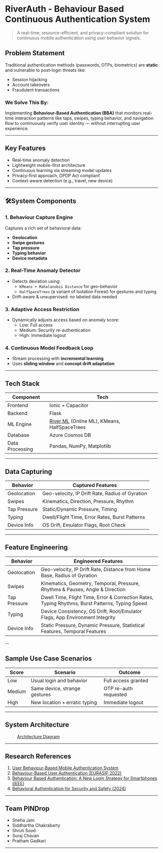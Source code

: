 # RiverAuth - Behaviour Based Continuous Authentication System

> A real-time, resource-efficient, and privacy-compliant solution for continuous mobile authentication using user behavior signals.

## Problem Statement

Traditional authentication methods (passwords, OTPs, biometrics) are **static** and vulnerable to post-login threats like:

- Session hijacking
- Account takeovers
- Fraudulent transactions

### We Solve This By:
Implementing **Behaviour-Based Authentication (BBA)** that monitors real-time interaction patterns like taps, swipes, typing behavior, and navigation flow to continuously verify user identity — without interrupting user experience.

---

## Key Features

- Real-time anomaly detection
- Lightweight mobile-first architecture
- Continuous learning via streaming model updates
- Privacy-first approach, DPDP Act compliant
- Context-aware detection (e.g., travel, new device)

---

## 🛠System Components

### 1. Behaviour Capture Engine
Captures a rich set of behavioral data:
- **Geolocation**
- **Swipe gestures**
- **Tap pressure**
- **Typing behavior**
- **Device metadata**

### 2. Real-Time Anomaly Detector
- Detects deviation using:
  - `KMeans + Mahalanobis Distance` for geo-behavior
  - `HalfSpaceTrees` (a variant of Isolation Forest) for gestures and typing
- Drift-aware & unsupervised: no labeled data needed

### 3. Adaptive Access Restriction
- Dynamically adjusts access based on anomaly score:
  - Low: Full access
  - Medium: Security re-authentication
  - High: Immediate logout

### 4. Continuous Model Feedback Loop
- Stream processing with **incremental learning**
- Uses **sliding window** and **concept drift adaptation**

---

## Tech Stack

| Component      | Tech                            |
|----------------|----------------------------------|
| Frontend       | Ionic + Capacitor                |
| Backend        | Flask                            |
| ML Engine      | [River ML](https://riverml.xyz/) (Online ML), KMeans, HalfSpaceTrees |
| Database       | Azure Cosmos DB                  |
| Data Processing| Pandas, NumPy, Matplotlib        |

---

## Data Capturing

| Behavior       | Captured Features                            |
|----------------|--------------------------------------------------|
| Geolocation    | Geo-velocity, IP Drift Rate, Radius of Gyration |
| Swipes         | Kinematics, Direction, Pressure, Rhythm         |
| Tap Pressure   | Static/Dynamic Pressure, Timing                 |
| Typing         | Dwell/Flight Time, Error Rates, Burst Patterns  |
| Device Info    | OS Drift, Emulator Flags, Root Check            |

---
## Feature Engineering

| Behavior       | Engineered Features                            |
|----------------|--------------------------------------------------|
| Geolocation    | Geo-velocity, IP Drift Rate, Distance from Home Base, Radius of Gyration |
| Swipes         | Kinematics, Geometry, Temporal, Pressure, Rhythms & Pauses, Angle & Direction |
| Tap Pressure   | Dwell Time, Flight Time, Error & Correction Rates, Typing Rhythms, Burst Patterns, Typing Speed |
| Typing         | Device Consistency, OS Drift, Root/Emulator Flags, App Environment Integrity |
| Device Info    | Static Pressure, Dynamic Pressure, Statistical Features, Temporal Features |

--

## Sample Use Case Scenarios

| Score | Scenario | Outcome |
|-------|----------|---------|
| Low | Usual login and behavior | Full access granted |
| Medium | Same device, strange gestures | OTP re-auth requested |
| High | New location + erratic typing | Immediate logout |

---

## System Architecture

> [Architecture Diagram](https://drive.google.com/file/d/1f7HSYbqJGk_YecKTU20WP6-Q2Bhn6XGW/view?usp=sharing)

---

## Research References

1. [User Behaviour-Based Mobile Authentication System](https://www.researchgate.net/publication/333285115_User_Behaviour-Based_Mobile_Authentication_System)
2. [Behaviour-Based User Authentication (EURASIP 2022)](https://rdcu.be/eqKc5)
3. [Behaviour Based Authentication: A New Login Strategy for Smartphones (IEEE)](https://ieeexplore.ieee.org/document/8882897)
4. [Behavioral Authentication for Security and Safety (2024)](https://sands.edpsciences.org/articles/sands/full_html/2024/01/sands20230028/sands20230028.html)

---

## Team PINDrop

- Sneha Jain  
- Siddhartha Chakrabarty  
- Shruti Sood  
- Suraj Chavan  
- Pratham Gadkari  

---



